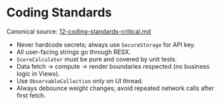 # Coding Standards

Canonical source: [12-coding-standards-critical.md](./12-coding-standards-critical.md)

- Never hardcode secrets; always use `SecureStorage` for API key.
- All user-facing strings go through RESX.
- `ScoreCalculator` must be pure and covered by unit tests.
- Data fetch → compute → render boundaries respected (no business logic in Views).
- Use `ObservableCollection` only on UI thread.
- Always debounce weight changes; avoid repeated network calls after first fetch.

